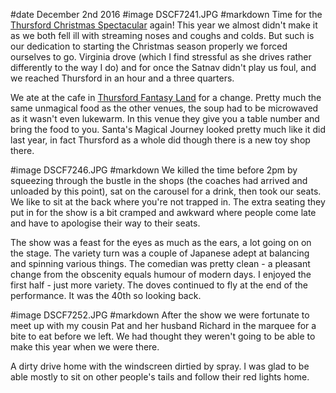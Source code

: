 #date December 2nd 2016
#image DSCF7241.JPG
#markdown
Time for the [Thursford Christmas Spectacular](https://www.thursford.com/christmas-spectacular/) again!
This year we almost didn't make it as we both fell ill with streaming noses and coughs and
colds. But such is our dedication to starting the Christmas season properly we forced
ourselves to go. Virginia drove (which I find stressful as she drives rather differently to
the way I do) and for once the Satnav didn't play us foul, and we reached Thursford in
an hour and a three quarters.

We ate at the cafe in [Thursford Fantasy Land](https://www.thursford.com/santas-magical-journey/)
for a change. Pretty much the same unmagical food as the other venues, the soup had to be microwaved as
it wasn't even lukewarm. In this venue they give you a table number and bring the food to
you. Santa's Magical Journey looked pretty much like it did last year, in fact Thursford as
a whole did though there is a new toy shop there.

#image DSCF7246.JPG
#markdown
We killed the time before 2pm by squeezing through the bustle in the shops (the coaches had
arrived and unloaded by this point), sat on the carousel for a drink, then took our seats. We like to sit
at the back where you're not trapped in. The extra seating they put in for the show is a bit cramped
and awkward where people come late and have to apologise their way to their seats.

The show was a feast for the eyes as much as the ears, a lot going on on the stage.
The variety turn was a couple of Japanese adept at balancing and spinning various things.
The comedian was pretty clean - a pleasant change from the obscenity equals humour of
modern days. I enjoyed the first half - just more variety. The doves continued to fly at the
end of the performance. It was the 40th so looking back.

#image DSCF7252.JPG
#markdown
After the show we were fortunate to meet up with my cousin Pat and her husband
Richard in the marquee for a bite to eat before we left. We had thought they weren't going to
be able to make this year when we were there.

A dirty drive home with the windscreen dirtied by spray. I was glad to be able mostly
to sit on other people's tails and follow their red lights home.
